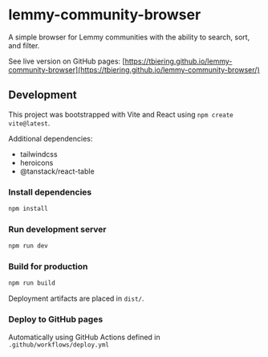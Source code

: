 # lemmy-community-browser

A simple browser for Lemmy communities with the ability to search, sort, and filter.

See live version on GitHub pages: [https://tbiering.github.io/lemmy-community-browser](https://tbiering.github.io/lemmy-community-browser/)

## Development

This project was bootstrapped with Vite and React using `npm create vite@latest`.

Additional dependencies:

- tailwindcss
- heroicons
- @tanstack/react-table

### Install dependencies

```bash
npm install
```

### Run development server

```bash
npm run dev
```

### Build for production

```bash
npm run build
```

Deployment artifacts are placed in `dist/`.

### Deploy to GitHub pages

Automatically using GitHub Actions defined in `.github/workflows/deploy.yml`
